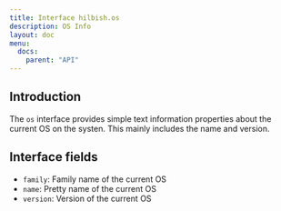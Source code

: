 ```yaml
---
title: Interface hilbish.os
description: OS Info
layout: doc
menu:
  docs:
    parent: "API"
---
```


## Introduction
The `os` interface provides simple text information properties about
the current OS on the systen. This mainly includes the name and
version.

## Interface fields
- `family`: Family name of the current OS
- `name`: Pretty name of the current OS
- `version`: Version of the current OS


